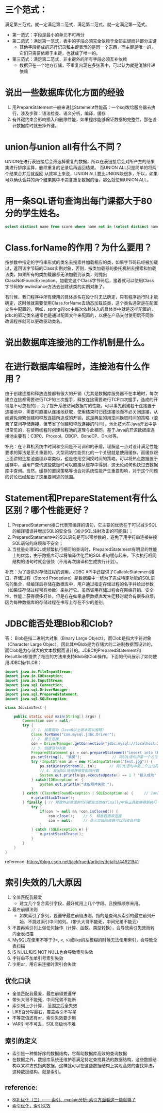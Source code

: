 三个范式：
=========
满足第三范式，就一定满足第二范式，满足第二范式，就一定满足第一范式。
* 第一范式：字段是最小的单元不可再分
* 第二范式：满足第一范式，表中的字段必须完全依赖于全部主键而非部分主键
    * 其他字段组成的这行记录和主键表示的是同一个东西，而主键是唯一的，它们只需要依赖于主键，也就成了唯一的。
* 第三范式：满足第二范式，非主键外的所有字段必须互补依赖
    * 数据只在一个地方存储，不重复出现在多张表中，可以认为就是消除传递依赖

说出一些数据库优化方面的经验
===========
1. 用PrepareStatement一般来说比Statement性能高：一个sql发给服务器去执行，涉及步骤：语法检查、语义分析，编译，缓存
2. 有外键约束会影响插入和删除性能，如果程序能够保证数据的完整性，那在设计数据库时就去掉外键。

union与union all有什么不同？
==========
UNION在进行表链接后会筛选掉重复的数据，所以在表链接后会对所产生的结果集进行排序运算，删除重复的记录后再返回结果。
而UNION ALL只是简单的将两个结果合并后就返回
从效率上来说，UNION ALL要比UNION块很多，所以，如果可以确认合并的两个结果集中不包含重复数据的话，那么就使用UNION ALL。

用一条SQL语句查询出每门课都大于80分的学生姓名。
====================
```sql
select distinct name from score where name not in (select distinct name from score where socre <= 80);
```

Class.forName的作用？为什么要用？
==================
按参数中指定的字符串形式的类名去搜索并加载相应的类，如果字节码已经被加载过，返回该字节码的Class实例对象，否则，按类加载器的委托机制去搜索和加载该类，如果所有的类加载器都无法加载到该类，则抛出ClassNotFoundException。加载完这个Class字节码后，接着就可以使用Class字节码的newInstance方法去创建该类的实例对象了。

有时候，我们程序中所有使用的具体类名在设计时无法确定，只有程序运行时才能确定，这时候就需要使用Class.forName去动态加载该类，这个类名通常是在配置文件中配置的，例如，spring的ioc中每次依赖注入的具体类中就是这样配置的，jdbc的驱动类名通常也是通过配置文件来配置的，以便在产品交付使用后不同修改源程序就可以更改驱动类名。


说出数据库连接池的工作机制是什么。
================

在进行数据库编程时，连接池有什么作用？
========
由于创建连接和释放连接都有很大的开销（尤其是数据库服务器不在本地时，每次建立连接都需要进行TCP的三次握手，释放连接需要进行TCP四次握手，造成的开销是不可忽视的），为了提升系统访问数据库的性能，可以事先创建若干连接置于连接池中，需要时直接从连接池获取，使用结束时归还连接池而不必关闭连接，从而避免频繁创建和释放连接所造成的开销，这是典型的用空间换取时间的策略（浪费了空间存储连接，但节省了创建和释放连接的时间）。池化技术在Java开发中是很常见的，在使用线程时创建线程池的道理与此相同。基于Java的开源数据库连接池主要有：C3P0、Proxool、DBCP、BoneCP、Druid等。

补充：在计算机系统中时间和空间是不可调和的矛盾，理解这一点对设计满足性能要求的算法是至关重要的。大型网站性能优化的一个关键就是使用缓存，而缓存跟上面讲的连接池道理非常类似，也是使用空间换时间的策略。可以将热点数据置于缓存中，当用户查询这些数据时可以直接从缓存中得到，这无论如何也快过去数据库中查询。当然，缓存的置换策略等也会对系统性能产生重要影响，对于这个问题的讨论已经超出了这里要阐述的范围。


Statement和PrepareStatement有什么区别？哪个性能更好？
==========
1. PreparedStatement接口代表预编译的语句，它主要的优势在于可以减少SQL的编译错误并增加SQL的安全性（减少SQL注射攻击的可能性）；
2. PreparedStatement中的SQL语句是可以带参数的，避免了用字符串连接拼接SQL语句的麻烦和不安全；
3. 当批量处理SQL或频繁执行相同的查询时，PreparedStatement有明显的性能上的优势，由于数据库可以将编译优化后的SQL语句缓存起来，下次执行相同结构的语句时就会很快（不用再次编译和生成执行计划）。

补充：为了提供对存储过程的调用，JDBC API中还提供了CallableStatement接口。存储过程（Stored Procedure）是数据库中一组为了完成特定功能的SQL语句的集合，经编译后存储在数据库中，用户通过指定存储过程的名字并给出参数（如果该存储过程带有参数）来执行它。虽然调用存储过程会在网络开销、安全性、性能上获得很多好处，但是存在如果底层数据库发生迁移时就会有很多麻烦，因为每种数据库的存储过程在书写上存在不少的差别。

JDBC能否处理Blob和Clob?
==========
答： Blob是指二进制大对象（Binary Large Object），而Clob是指大字符对象（Character Large Objec），因此其中Blob是为存储大的二进制数据而设计的，而Clob是为存储大的文本数据而设计的。JDBC的PreparedStatement和ResultSet都提供了相应的方法来支持Blob和Clob操作。下面的代码展示了如何使用JDBC操作LOB： 
```java
import java.io.FileInputStream;
import java.io.IOException;
import java.io.InputStream;
import java.sql.Connection;
import java.sql.DriverManager;
import java.sql.PreparedStatement;
import java.sql.SQLException;

class JdbcLobTest {

    public static void main(String[] args) {
        Connection con = null;
        try {
            // 1. 加载驱动（Java6以上版本可以省略）
            Class.forName("com.mysql.jdbc.Driver");
            // 2. 建立连接
            con = DriverManager.getConnection("jdbc:mysql://localhost:3306/test", "root", "123456");
            // 3. 创建语句对象
            PreparedStatement ps = con.prepareStatement("insert into tb_user values (default, ?, ?)");
            ps.setString(1, "骆昊");              // 将SQL语句中第一个占位符换成字符串
            try (InputStream in = new FileInputStream("test.jpg")) {    // Java 7的TWR
                ps.setBinaryStream(2, in);      // 将SQL语句中第二个占位符换成二进制流
                // 4. 发出SQL语句获得受影响行数
                System.out.println(ps.executeUpdate() == 1 ? "插入成功" : "插入失败");
            } catch(IOException e) {
                System.out.println("读取照片失败!");
            }
        } catch (ClassNotFoundException | SQLException e) {     // Java 7的多异常捕获
            e.printStackTrace();
        } finally { // 释放外部资源的代码都应当放在finally中保证其能够得到执行
            try {
                if(con != null && !con.isClosed()) {
                    con.close();    // 5. 释放数据库连接 
                    con = null;     // 指示垃圾回收器可以回收该对象
                }
            } catch (SQLException e) {
                e.printStackTrace();
            }
        }
    }
}
```

reference:
https://blog.csdn.net/jackfrued/article/details/44921941

索引失效的几大原因
==================
1. 全值匹配我最爱
   * 建立几个复合索引字段，最好就用上几个字段。且按照顺序来用。
2. 最左前缀法则
   * 如果索引了多列，要遵守最左前缀法则，指的是查询从索引的最左前列开始，不跳过索引中间的列。（带头大哥不能死，中间兄弟不能丢）
3. 不要再索引列上做任何操作（计算、函数、类型转换），会导致索引失效而转向全表扫描
4. MySQL在使用不等于(!=, <, >)或like的左模糊的时候无法使用索引，会导致全表扫描
5. IS NULL和IS NOT NULL也会导致索引失效
6. 字符串不加单引号索引失效
7. 少用or，用它来连接时索引会失效

优化口诀
----------
* 全值匹配我最爱，最左前缀要遵守
* 带头大哥不能死，中间兄弟不能断
* 索引列上少计算， 范围之后全失效
* LIKE百分写最右，覆盖索引不写星
* 不等空值还有or，索引失效要少用
* VAR引号不可丢，SQL高级也不难


索引的定义
--------
* 索引是一种排好序的数据结构，它帮助数据库高效的查询数据
* 在数据之外，数据库系统还维护着满足特定查找算法的数据结构，这些数据结构以某种方式指向数据，这样就可以在这些数据结构上实现高效的查找算法，这种数据结构，就是索引。


reference:
-------
* [SQL优化（三）—— 索引、explain分析-索引方面看这一篇就够了 ](https://www.cnblogs.com/gdwkong/articles/8505125.html)
* [索引优化，索引失效](https://www.jianshu.com/p/d5b2f645d657)